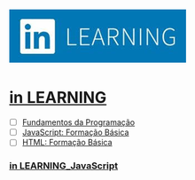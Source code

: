 # ![inlearning.jpeg](https://github.com/kakanew/inLEARNING_JavaScript/blob/master/inlearning.jpeg?raw=true)

# [in LEARNING](https://www.linkedin.com/learning/me)

- [ ] [Fundamentos da Programação](https://github.com/kakanew/inLEARNING_JavaScript/tree/master/Fundamentos_Programacao)
- [ ] [JavaScript: Formação Básica](https://github.com/kakanew/inLEARNING_JavaScript/tree/master/JavaScript_Basico)
- [ ] [HTML: Formação Básica](https://github.com/kakanew/inLEARNING_JavaScript/tree/master/HTML_Basico)

### [in LEARNING_JavaScript](https://github.com/kakanew/inLEARNING_JavaScript)



